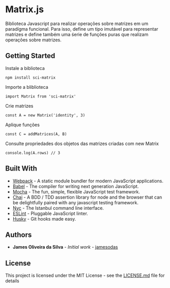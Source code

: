 # Matrix.js

Biblioteca Javascript para realizar operações sobre matrizes em um paradígma funcional. Para isso, define um tipo imutável para representar matrizes e define também uma śerie de funções puras que realizam operações sobre matrizes. 

## Getting Started

Instale a biblioteca
```
npm install sci-matrix
```
Importe a bliblioteca
```
import Matrix from 'sci-matrix'
```
Crie matrizes
```
const A = new Matrix('identity', 3)
```
Aplique funções
```
const C = addMatrices(A, B)
```
Consulte propriedades dos objetos das matrizes criadas com new Matrix
```
console.log(A.rows) // 3
```


## Built With

* [Webpack](https://webpack.js.org) - A static module bundler for modern JavaScript applications.
* [Babel](https://babeljs.io/) - The compiler for writing next generation JavaScript.
* [Mocha](https://mochajs.org/) - The fun, simple, flexible JavaScript test framework.
* [Chai](http://chaijs.com/) - A BDD / TDD assertion library for node and the browser that can be delightfully paired with any javascript testing framework.
* [Nyc](https://github.com/istanbuljs/nyc) - The Istanbul command line interface.
* [ESLint](https://eslint.org/) - Pluggable JavaScript linter.
* [Husky](https://github.com/typicode/husky) - Git hooks made easy.



## Authors

* **James Oliveira da Silva** - *Initial work* - [jamesodas](https://github.com/jamesodas)


## License

This project is licensed under the MIT License - see the [LICENSE.md](LICENSE.md) file for details


